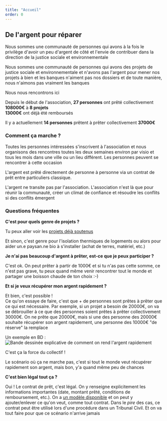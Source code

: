 ```yaml
---
title: "Accueil"
order: 0
---
```

## De l'argent pour réparer

Nous sommes une communauté de personnes qui avons à la fois le privilège d'avoir un peu d'argent de côté et l'envie de contribuer dans la direction de la justice sociale et environnementale

Nous sommes une communauté de personnes qui avons des projets de justice sociale et environnementale et n'avons pas l'argent pour mener nos projets à bien et les banques n'aiment pas nos dossiers et de toute manière, nous n'aimons pas vraiment les banques

Nous nous rencontrons ici

Depuis le début de l'association, **27 personnes** ont prêté collectivement **108000€** à **8 projets**\
**13000€** ont déjà été remboursés

Il y a actuellement **14 personnes** prêtent à prêter collectivement **37000€**


### Comment ça marche ? 

Toutes les personnes intéressées s'inscrivent à l'association et nous organisons des rencontres toutes les deux semaines environ par visio et tous les mois dans une ville ou un lieu différent. Les personnes peuvent se rencontrer à cette occasion

L'argent est prêté directement de personne à personne via un contrat de prêt entre particuliers classique. 

L'argent ne transite pas par l'association. L'association n'est là que pour réunir la communauté, créer un climat de confiance et résoudre les conflits si des conflits émergent 


### Questions fréquentes

**C'est pour quels genre de projets ?**

Tu peux aller voir les [projets déjà soutenus](./projets-en-cours)

Et sinon, c'est genre pour l'isolation thermiques de logements ou alors pour aider un.e paysan.ne bio à s'installer (achat de terres, matériel, etc.)


**Je n'ai pas beaucoup d'argent à prêter, est-ce que je peux participer ?**

C'est ok. On peut prêter à partir de 1000€ et si tu n'as pas cette somme, ce n'est pas grave, tu peux quand même venir rencontrer tout le monde et partager une boisson chaude de ton choix :-)



**Et si je veux récupérer mon argent rapidement ?**

Et bien, c'est possible !\
Ce qu'on essaye de faire, c'est que + de personnes sont prêtes à prêter que ce qui est nécessaire. Par exemple, si un projet a besoin de 20000€, on va se débrouiller à ce que des personnes soient prêtes à prêter collectivement 30000€. On ne prête que 20000€, mais si une des personne des 20000€ souhaite récupérer son argent rapidement, une personne des 10000€ "de réserve" la remplace

Un exemple en BD : 
![Bande dessinée explicative de comment on rend l'argent rapidement](https://blog.association-tedua.fr/img/portfolio/foire-aux-7-questions/1.jpeg)

C'est ça la force du collectif !

Le scénario où ça ne marche pas, c'est si tout le monde veut récupérer rapidement son argent, mais bon, y'a quand même peu de chances


**C'est bien légal tout ça ?**

Oui ! Le contrat de prêt, c'est légal. On y renseigne explicitement les informations importantes (date, montant prêté, conditions de remboursement, etc.). On a [un modèle disponible](./modele-contrat-pret) et on peut y ajouter/enlever ce qu'on veut, comme tout contrat. Dans le *pire* des cas, ce contrat peut être utilisé lors d'une procédure dans un Tribunal Civil. Et on va tout faire pour que ce scénario n'arrive jamais 